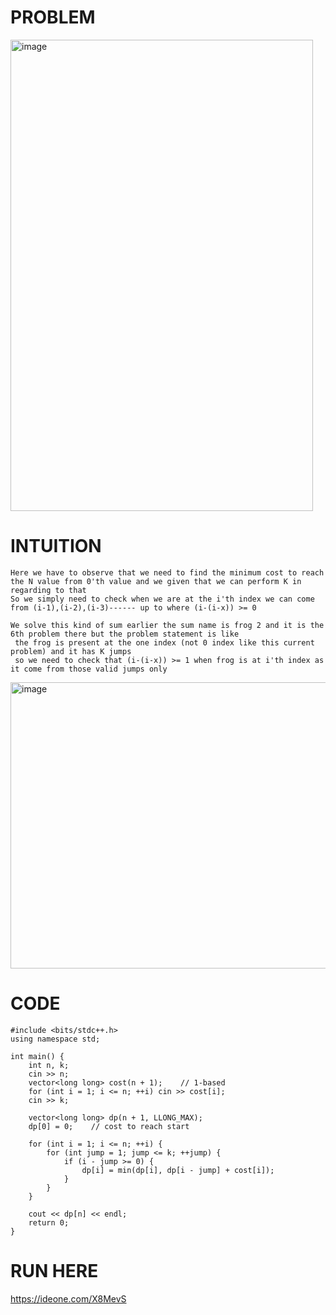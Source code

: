 # PROBLEM
<img width="484" height="754" alt="image" src="https://github.com/user-attachments/assets/34a8889e-e83a-427a-bbcf-620c799c2be0" />


# INTUITION
```
Here we have to observe that we need to find the minimum cost to reach the N value from 0'th value and we given that we can perform K in regarding to that
So we simply need to check when we are at the i'th index we can come from (i-1),(i-2),(i-3)------ up to where (i-(i-x)) >= 0

We solve this kind of sum earlier the sum name is frog 2 and it is the 6th problem there but the problem statement is like 
 the frog is present at the one index (not 0 index like this current problem) and it has K jumps
 so we need to check that (i-(i-x)) >= 1 when frog is at i'th index as it come from those valid jumps only
```

<img width="549" height="458" alt="image" src="https://github.com/user-attachments/assets/7a9ce9d7-e8d7-46eb-b7dc-4fdd3c995218" />

# CODE
```
#include <bits/stdc++.h>
using namespace std;

int main() {
    int n, k;
    cin >> n;
    vector<long long> cost(n + 1);    // 1-based
    for (int i = 1; i <= n; ++i) cin >> cost[i];
    cin >> k;

    vector<long long> dp(n + 1, LLONG_MAX);
    dp[0] = 0;    // cost to reach start

    for (int i = 1; i <= n; ++i) {
        for (int jump = 1; jump <= k; ++jump) {
            if (i - jump >= 0) {
                dp[i] = min(dp[i], dp[i - jump] + cost[i]);
            }
        }
    }

    cout << dp[n] << endl;
    return 0;
}
```

# RUN HERE
https://ideone.com/X8MevS
